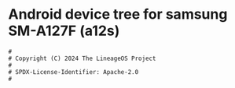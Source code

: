 # Android device tree for samsung SM-A127F (a12s)

```
#
# Copyright (C) 2024 The LineageOS Project
#
# SPDX-License-Identifier: Apache-2.0
#
```
